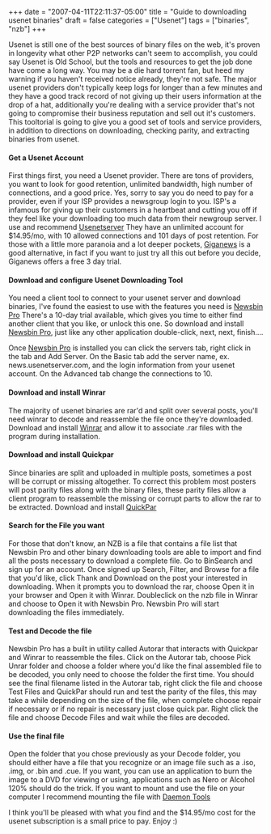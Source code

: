 +++
date = "2007-04-11T22:11:37-05:00"
title = "Guide to downloading usenet binaries"
draft = false
categories = ["Usenet"]
tags = ["binaries", "nzb"]
+++

Usenet is still one of the best sources of binary files on the web, it's
proven in longevity what other P2P networks can't seem to accomplish,
you could say Usenet is Old School, but the tools and resources to get
the job done have come a long way. You may be a die hard torrent fan,
but heed my warning if you haven't received notice already, they're not
safe. The major usenet providers don't typically keep logs for longer
than a few minutes and they have a good track record of not giving up
their users information at the drop of a hat, additionally you're
dealing with a service provider that's not going to compromise their
business reputation and sell out it's customers. This tooltorial is
going to give you a good set of tools and service providers, in addition
to directions on downloading, checking parity, and extracting binaries
from usenet. <!--more-->

#### Get a Usenet Account

First things first, you need a Usenet provider. There are tons of
providers, you want to look for good retention, unlimited bandwidth,
high number of connections, and a good price. Yes, sorry to say you do
need to pay for a provider, even if your ISP provides a newsgroup login
to you. ISP's a infamous for giving up their customers in a heartbeat
and cutting you off if they feel like your downloading too much data
from their newgroup server. I use and recommend
[Usenetserver](http://www.usenetserver.com) They have an unlimited
account for $14.95/mo, with 10 allowed connections and 101 days of post
retention. For those with a little more paranoia and a lot deeper
pockets, [Giganews](http://www.giganews.com) is a good alternative, in
fact if you want to just try all this out before you decide, Giganews
offers a free 3 day trial.

#### Download and configure Usenet Downloading Tool

You need a client tool to connect to your usenet server and download
binaries, I've found the easiest to use with the features you need is
[Newsbin Pro](http://www.newsbinpro.com) There's a 10-day trial
available, which gives you time to either find another client that you
like, or unlock this one. So download and install [Newsbin
Pro](http://www.newsbinpro.com), just like any other application
double-click, next, next, finish....

Once [Newsbin Pro](http://www.newsbinpro.com) is installed you can click
the servers tab, right click in the tab and Add Server. On the Basic tab
add the server name, ex. news.usenetserver.com, and the login
information from your usenet account. On the Advanced tab change the
connections to 10.

#### Download and install Winrar

The majority of usenet binaries are rar'd and split over several posts,
you'll need winrar to decode and reassemble the file once they're
downloaded. Download and install
[Winrar](http://www.rarlab.com/download.htm) and allow it to associate
.rar files with the program during installation.

#### Download and install Quickpar

Since binaries are split and uploaded in multiple posts, sometimes a
post will be corrupt or missing altogether. To correct this problem most
posters will post parity files along with the binary files, these parity
files allow a client program to reassemble the missing or corrupt parts
to allow the rar to be extracted. Download and install
[QuickPar](http://www.quickpar.org.uk/Download.htm)

#### Search for the File you want

For those that don't know, an NZB is a file that contains a file list
that Newsbin Pro and other binary downloading tools are able to import
and find all the posts necessary to download a complete file. Go to
<a hef="https://www.binsearch.info">BinSearch</a> and sign up
for an account. Once signed up Search, Filter, and Browse for a file
that you'd like, click Thank and Download on the post your interested in
downloading. When it prompts you to download the rar, choose Open it in
your browser and Open it with Winrar. Doubleclick on the nzb file in
Winrar and choose to Open it with Newsbin Pro. Newsbin Pro will start
downloading the files immediately.

#### Test and Decode the file

Newsbin Pro has a built in utility called Autorar that interacts with
Quickpar and Winrar to reassemble the files. Click on the Autorar tab,
choose Pick Unrar folder and choose a folder where you'd like the final
assembled file to be decoded, you only need to choose the folder the
first time. You should see the final filename listed in the Autorar tab,
right click the file and choose Test Files and QuickPar should run and
test the parity of the files, this may take a while depending on the
size of the file, when complete choose repair if necessary or if no
repair is necessary just close quick par. Right click the file and
choose Decode Files and wait while the files are decoded.

#### Use the final file

Open the folder that you chose previously as your Decode folder, you
should either have a file that you recognize or an image file such as a
.iso, .img, or .bin and .cue. If you want, you can use an application to
burn the image to a DVD for viewing or using, applications such as Nero
or Alcohol 120% should do the trick. If you want to mount and use the
file on your computer I recommend mounting the file with [Daemon
Tools](http://www.daemon-tools.cc/dtcc/download.php)

I think you'll be pleased with what you find and the $14.95/mo cost for
the usenet subscription is a small price to pay. Enjoy :)
